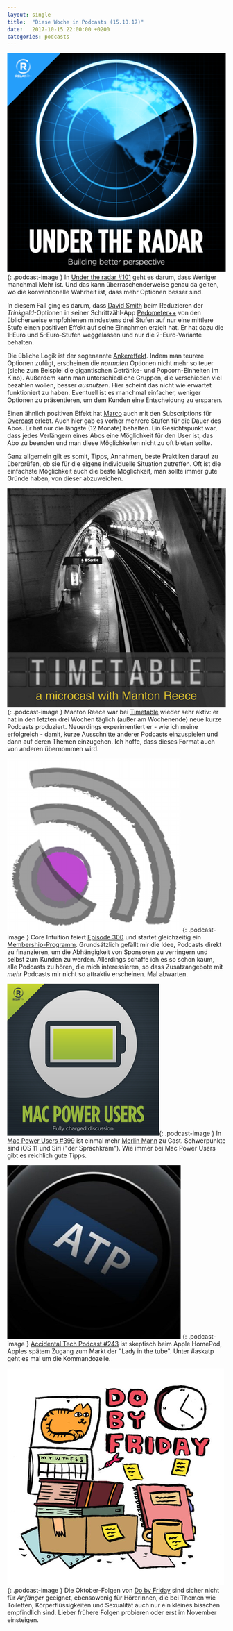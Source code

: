 ```yaml
---
layout: single
title:  "Diese Woche in Podcasts (15.10.17)"
date:   2017-10-15 22:00:00 +0200
categories: podcasts
---
```


![radar]{: .podcast-image } In [Under the radar #101](https://www.relay.fm/radar/101) geht es darum, dass Weniger manchmal Mehr ist. Und das kann überraschenderweise genau da gelten, wo die konventionelle Wahrheit ist, dass mehr Optionen besser sind.

In diesem Fall ging es darum, dass [David Smith](https://twitter.com/_davidsmith) beim Reduzieren der _Trinkgeld_-Optionen in seiner Schrittzähl-App [Pedometer++](https://itunes.apple.com/us/app/pedometer++/id712286167) von den üblicherweise empfohlenen mindestens drei Stufen auf nur eine mittlere Stufe einen positiven Effekt auf seine Einnahmen erzielt hat. Er hat dazu die 1-Euro und 5-Euro-Stufen weggelassen und nur die 2-Euro-Variante behalten.

Die übliche Logik ist der sogenannte [Ankereffekt](https://de.wikipedia.org/wiki/Ankereffekt). Indem man teurere Optionen zufügt, erscheinen die _normalen_ Optionen nicht mehr so teuer (siehe zum Beispiel die gigantischen Getränke- und Popcorn-Einheiten im Kino). Außerdem kann man unterschiedliche Gruppen, die verschieden viel bezahlen wollen, besser _ausnutzen_. Hier scheint das nicht wie erwartet funktioniert zu haben. Eventuell ist es manchmal einfacher, weniger Optionen zu präsentieren, um dem Kunden eine Entscheidung zu ersparen.

Einen ähnlich positiven Effekt hat [Marco](https://marco.org) auch mit den Subscriptions für [Overcast](https://overcast.fm/) erlebt. Auch hier gab es vorher mehrere Stufen für die Dauer des Abos. Er hat nur die längste (12 Monate) behalten. Ein Gesichtspunkt war, dass jedes Verlängern eines Abos eine Möglichkeit für den User ist, das Abo zu beenden und man diese Möglichkeiten nicht zu oft bieten sollte.

Ganz allgemein gilt es somit, Tipps, Annahmen, beste Praktiken darauf zu überprüfen, ob sie für die eigene individuelle Situation zutreffen. Oft ist die einfachste Möglichkeit auch die beste Möglichkeit, man sollte immer gute Gründe haben, von dieser abzuweichen.

![timetable]{: .podcast-image } Manton Reece war bei [Timetable](http://timetable.manton.org/) wieder sehr aktiv: er hat in den letzten drei Wochen täglich (außer am Wochenende) neue kurze Podcasts produziert. Neuerdings experimentiert er - wie ich meine erfolgreich - damit, kurze Ausschnitte anderer Podcasts einzuspielen und dann auf deren Themen einzugehen. Ich hoffe, dass dieses Format auch von anderen übernommen wird. 

![core] {: .podcast-image } Core Intuition feiert [Episode 300](https://coreint.org/2017/10/episode-300-i-just-start-building-it/) und startet gleichzeitig ein [Membership-Programm](https://coreint.org/membership/). Grundsätzlich gefällt mir die Idee, Podcasts direkt zu finanzieren, um die Abhängigkeit von Sponsoren zu verringern und selbst zum Kunden zu werden. Allerdings schaffe ich es so schon kaum, alle Podcasts zu hören, die mich interessieren, so dass Zusatzangebote mit _mehr_ Podcasts mir nicht so attraktiv erscheinen. Mal abwarten. 

![mpu]{: .podcast-image } In [Mac Power Users #399](https://www.relay.fm/mpu/399) ist einmal mehr [Merlin Mann](https://twitter.com/hotdogsladies) zu Gast. Schwerpunkte sind iOS 11 und Siri ("der Sprachkram"). Wie immer bei Mac Power Users gibt es reichlich gute Tipps.

![atp] {: .podcast-image } [Accidental Tech Podcast #243](https://atp.fm/episodes/243) ist skeptisch beim Apple HomePod, Apples spätem Zugang zum Markt der "Lady in the tube". Unter #askatp geht es mal um die Kommandozeile. 

![friday] {: .podcast-image } Die  Oktober-Folgen von [Do by Friday](http://dobyfriday.com) sind sicher nicht für _Anfänger_ geeignet, ebensowenig für HörerInnen, die bei Themen wie Toiletten, Körperflüssigkeiten und Sexualität auch nur ein kleines bisschen empfindlich sind. Lieber frühere Folgen probieren oder erst im November einsteigen.

[//]: # (Kommentar)

[agents]: /assets/images/freeagents_artwork.png.jpg "Free Agents"
[atp]: /assets/images/atp_400x400.jpg "Accidental Tech Podcast"
[b2w]: /assets/images/b2w_quarter.jpg "Back to Work"
[core]: /assets/images/coreint_400x400.png "Core Intuition"
[friday]: /assets/images/do_by_friday.jpg "Do by Friday"
[mpu]: /assets/images/mpu_350.png "Mac Power Users"
[radar]: /assets/images/radar_artwork.png "Under the Radar"
[talk]: /assets/images/talkshow_170x170bb.jpg "The Talk Show"
[timetable]: /assets/images/timetable.png "Timetable"